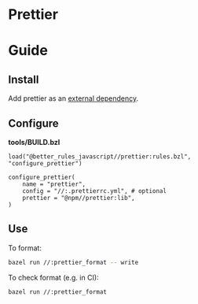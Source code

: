 # Prettier

<!-- START doctoc -->
<!-- END doctoc -->

# Guide

## Install

Add prettier as an [external dependency](#external_dependencies).

## Configure

**tools/BUILD.bzl**

```bzl
load("@better_rules_javascript//prettier:rules.bzl", "configure_prettier")

configure_prettier(
    name = "prettier",
    config = "//:.prettierrc.yml", # optional
    prettier = "@npm//prettier:lib",
)
```

## Use

To format:

```sh
bazel run //:prettier_format -- write
```

To check format (e.g. in CI):

```sh
bazel run //:prettier_format
```
